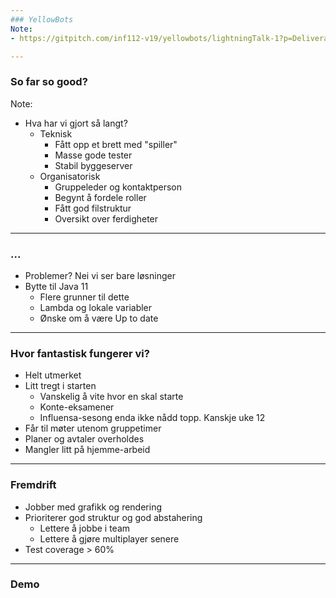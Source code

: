 ```yaml
---
### YellowBots
Note:
- https://gitpitch.com/inf112-v19/yellowbots/lightningTalk-1?p=Deliverables/Mandatory2/Presentation/#/

---
```


### So far so good?

Note:
- Hva har vi gjort så langt?
  - Teknisk
    - Fått opp et brett med "spiller"
    - Masse gode tester
    - Stabil byggeserver
  - Organisatorisk
    - Gruppeleder og kontaktperson
    - Begynt å fordele roller
    - Fått god filstruktur
    - Oversikt over ferdigheter
  
---

### ...
- Problemer? Nei vi ser bare løsninger
- Bytte til Java 11
  - Flere grunner til dette
  - Lambda og lokale variabler
  - Ønske om å være Up to date

---

### Hvor fantastisk fungerer vi?
- Helt utmerket
- Litt tregt i starten
  - Vanskelig å vite hvor en skal starte
  - Konte-eksamener
  - Influensa-sesong enda ikke nådd topp. Kanskje uke 12
- Får til møter utenom gruppetimer
- Planer og avtaler overholdes
- Mangler litt på hjemme-arbeid

---

### Fremdrift
- Jobber med grafikk og rendering
- Prioriterer god struktur og god abstahering
  - Lettere å jobbe i team
  - Lettere å gjøre multiplayer senere
- Test coverage > 60%

---

### Demo